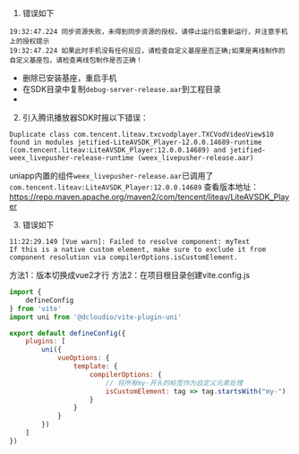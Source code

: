 1. 错误如下
```
19:32:47.224 同步资源失败，未得到同步资源的授权，请停止运行后重新运行，并注意手机上的授权提示
19:32:47.224 如果此时手机没有任何反应，请检查自定义基座是否正确;如果是离线制作的自定义基座包，请检查离线包制作是否正确！
```
- 删除已安装基座，重启手机
- 在SDK目录中复制`debug-server-release.aar`到工程目录
- 


2. 引入腾讯播放器SDK时报以下错误：
```
Duplicate class com.tencent.liteav.txcvodplayer.TXCVodVideoView$10 found in modules jetified-LiteAVSDK_Player-12.0.0.14689-runtime (com.tencent.liteav:LiteAVSDK_Player:12.0.0.14689) and jetified-weex_livepusher-release-runtime (weex_livepusher-release.aar)

```
uniapp内置的组件`weex_livepusher-release.aar`已调用了`com.tencent.liteav:LiteAVSDK_Player:12.0.0.14689`
查看版本地址：https://repo.maven.apache.org/maven2/com/tencent/liteav/LiteAVSDK_Player

3. 错误如下
```
11:22:29.149 [Vue warn]: Failed to resolve component: myText  
If this is a native custom element, make sure to exclude it from component resolution via compilerOptions.isCustomElement.
```
方法1：版本切换成vue2才行
方法2：在项目根目录创建vite.config.js
```js
import {      
    defineConfig      
} from 'vite'      
import uni from '@dcloudio/vite-plugin-uni'      

export default defineConfig({      
    plugins: [      
        uni({      
            vueOptions: {      
                template: {      
                    compilerOptions: {      
                        // 将所有my-开头的标签作为自定义元素处理      
                        isCustomElement: tag => tag.startsWith("my-")      
                    }      
                }      
            }      
        })      
    ]      
})
```
